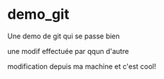 # demo_git

Une demo de git qui se passe bien

une modif effectuée par qqun d'autre

modification depuis ma machine et c'est cool!
